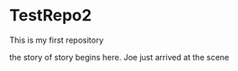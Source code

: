 # TestRepo2
This is my first repository

the story of story begins here. Joe just arrived at the scene 
